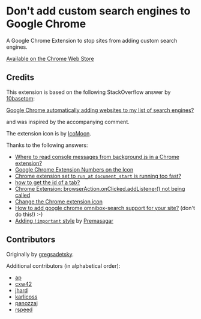 # Don't add custom search engines to Google Chrome

A Google Chrome Extension to stop sites from adding custom search engines.

[Available on the Chrome Web Store](https://chrome.google.com/webstore/detail/dont-add-custom-search-en/dnodlcololidkjgbpeoleabmkocdhacc)

## Credits

This extension is based on the following StackOverflow answer by [10basetom](http://superuser.com/users/58978/10basetom):

[Google Chrome automatically adding websites to my list of search engines?](http://superuser.com/a/996781/)

and was inspired by the accompanying comment.

The extension icon is by [IcoMoon](https://icomoon.io/).

Thanks to the following answers:

 - [Where to read console messages from background.js in a Chrome extension?](http://stackoverflow.com/a/10258029/)
 - [Google Chrome Extension Numbers on the Icon](http://stackoverflow.com/a/5759182)
 - [Chrome extension set to `run_at` `document_start` is running too fast?](http://stackoverflow.com/a/28188390)
 - [how to get the id of a tab?](http://stackoverflow.com/a/32978880)
 - [Chrome Extension: browserAction.onClicked.addListener() not being called](http://stackoverflow.com/a/12707929)
 - [Change the Chrome extension icon](http://stackoverflow.com/a/16924274)
 - [How to add google chrome omnibox-search support for your site?](http://stackoverflow.com/a/32687089) (don't do this!) :-)
 - [Adding `!important` style](https://stackoverflow.com/a/1577204/2877364) by 
   [Premasagar](https://stackoverflow.com/users/165716/premasagar)

## Contributors

Originally by [gregsadetsky](https://github.com/gregsadetsky).

Additional contributors (in alphabetical order):
 - [ap](https://github.com/ap)
 - [cxw42](https://github.com/cxw42)
 - [jhard](https://github.com/jhard)
 - [karlicoss](https://github.com/karlicoss)
 - [panozzaj](https://github.com/panozzaj)
 - [rspeed](https://github.com/rspeed)



